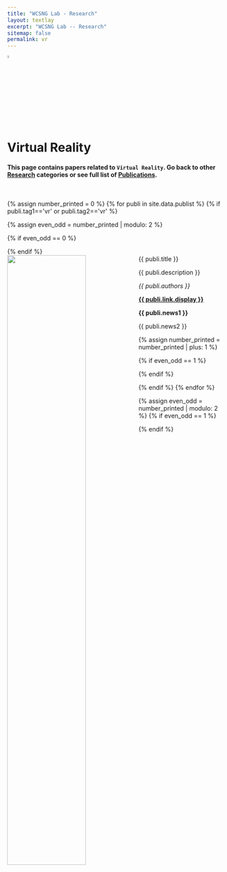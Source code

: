 ```yaml
---
title: "WCSNG Lab - Research"
layout: textlay
excerpt: "WCSNG Lab -- Research"
sitemap: false
permalink: vr
---
```

<a href="{{ site.url }}{{ site.baseurl }}/research"><img src="{{ site.url }}{{ site.baseurl }}/images/back.png" class="img-responsive" width="4%" /> </a>

# Virtual Reality
####  This page contains papers related to `Virtual Reality`. Go back to other <a href="{{ site.url }}{{ site.baseurl }}/research"> <b>Research</b></a> categories or see full list of <a href="{{ site.url }}{{ site.baseurl }}/publications"> <b>Publications</b></a>.


<p> &nbsp; </p>
{% assign number_printed = 0 %}
{% for publi in site.data.publist %}
{% if publi.tag1=='vr' or publi.tag2=='vr'  %}

{% assign even_odd = number_printed | modulo: 2 %}


{% if even_odd == 0 %}
<div class="row">
{% endif %}


<div class="col-sm-6 clearfix">
 <div class="well">
  <pubtit>{{ publi.title }}</pubtit>
  <img src="{{ site.url }}{{ site.baseurl }}/images/pubpic/{{ publi.image }}" class="img-responsive" width="60%" style="float: left" />
  <p>{{ publi.description }}</p>
  <p><em>{{ publi.authors }}</em></p>
  <p><strong><a href="{{ publi.link.url }}">{{ publi.link.display }}</a></strong></p>
  <p class="text-danger"><strong> {{ publi.news1 }}</strong></p>
  <p> {{ publi.news2 }}</p>
 </div>
</div>


{% assign number_printed = number_printed | plus: 1 %}

{% if even_odd == 1 %}
</div>
{% endif %}


{% endif %}
{% endfor %}

{% assign even_odd = number_printed | modulo: 2 %}
{% if even_odd == 1 %}
</div>
{% endif %}

<p> &nbsp; </p>
